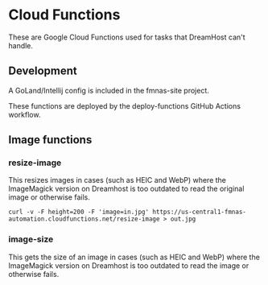 # Cloud Functions

These are Google Cloud Functions used for tasks that DreamHost can't handle.

## Development

A GoLand/Intellij config is included in the fmnas-site project.

These functions are deployed by the deploy-functions GitHub Actions workflow.

## Image functions

### resize-image

This resizes images in cases (such as HEIC and WebP) where the ImageMagick version on Dreamhost is too outdated to read
the original image or otherwise fails.

```shell
curl -v -F height=200 -F 'image=in.jpg' https://us-central1-fmnas-automation.cloudfunctions.net/resize-image > out.jpg
```

### image-size

This gets the size of an image in cases (such as HEIC and WebP) where the ImageMagick version on Dreamhost is too
outdated to read the image or otherwise fails.
